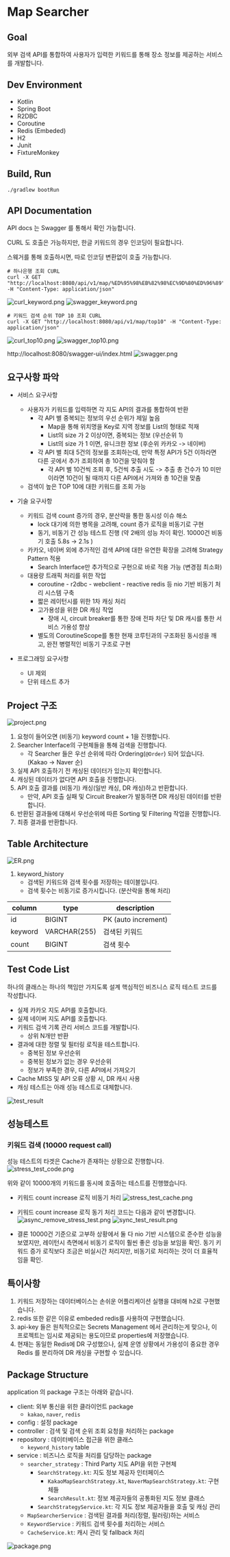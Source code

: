 # Map Searcher
## Goal
외부 검색 API를 통합하여 사용자가 입력한 키워드를 통해 장소 정보를 제공하는 서비스를 개발합니다.

## Dev Environment
- Kotlin
- Spring Boot
- R2DBC
- Coroutine
- Redis (Embeded)
- H2
- Junit
- FixtureMonkey

## Build, Run
```shell
./gradlew bootRun
```

## API Documentation
API docs 는 Swagger 를 통해서 확인 가능합니다.

CURL 도 호출은 가능하지만, 한글 키워드의 경우 인코딩이 필요합니다.

스웨거를 통해 호출하시면, 따로 인코딩 변환없이 호출 가능합니다. 

```shell
# 하나은행 조회 CURL
curl -X GET "http://localhost:8080/api/v1/map/%ED%95%98%EB%82%98%EC%9D%80%ED%96%89" -H "Content-Type: application/json"
```
![curl_keyword.png](curl_keyword.png)
![swagger_keyword.png](swagger_keyword.png)


```shell
# 키워드 검색 순위 TOP 10 조회 CURL
curl -X GET "http://localhost:8080/api/v1/map/top10" -H "Content-Type: application/json"
```
![curl_top10.png](curl_top10.png)
![swagger_top10.png](swagger_top10.png)

http://localhost:8080/swagger-ui/index.html
![swagger.png](swagger.png)

## 요구사항 파악
* 서비스 요구사항
  * 사용자가 키워드를 입력하면 각 지도 API의 결과를 통합하여 반환
    * 각 API 별 중복되는 정보의 우선 순위가 제일 높음
      * Map을 통해 위치명을 Key로 지역 정보를 List의 형태로 적재
      * List의 size 가 2 이상이면, 중복되는 정보 (우선순위 1)
      * List의 size 가 1 이면, 유니크한 정보 (후순위 카카오 -> 네이버)
    * 각 API 별 최대 5건의 정보를 조회하는데, 만약 특정 API가 5건 이하라면 다른 곳에서 추가 조회하여 총 10건을 맞춰야 함
      * 각 API 별 10건씩 조회 후, 5건씩 추출 시도 -> 추출 총 건수가 10 미만이라면 10건이 될 때까지 다른 API에서 가져와 총 10건을 맞춤
  * 검색이 높은 TOP 10에 대한 키워드를 조회 가능

* 기술 요구사항
  * 키워드 검색 count 증가의 경우, 분산락을 통한 동시성 이슈 해소
    * lock 대기에 의한 병목을 고려해, count 증가 로직을 비동기로 구현
    * 동기, 비동기 간 성능 테스트 진행 (약 2배의 성능 차이 확인. 10000건 비동기 호출 5.8s -> 2.1s )
  * 카카오, 네이버 외에 추가적인 검색 API에 대한 유연한 확장을 고려해 Strategy Pattern 적용
    * Search Interface만 추가적으로 구현으로 바로 적용 가능 (변경점 최소화)
  * 대용량 트래픽 처리를 위한 작업
    * coroutine - r2dbc - webclient - reactive redis 등 nio 기반 비동기 처리 시스템 구축
    * 짧은 레이턴시를 위한 1차 캐싱 처리
    * 고가용성을 위한 DR 캐싱 작업
      * 장애 시, circuit breaker를 통한 장애 전파 차단 및 DR 캐시를 통한 서비스 가용성 향상
    * 별도의 CoroutineScope를 통한 현재 코루틴과의 구조화된 동시성을 깨고, 완전 병렬적인 비동기 구조로 구현 

* 프로그래밍 요구사항 
  * UI 제외
  * 단위 테스트 추가

## Project 구조
![project.png](project.png)
1. 요청이 들어오면 (비동기) keyword count + 1을 진행합니다.
2. Searcher Interface의 구현체들을 통해 검색을 진행합니다.
    * 각 Searcher 들은 우선 순위에 따라 Ordering(`@Order`) 되어 있습니다. (Kakao -> Naver 순)
3. 실제 API 호출하기 전 캐싱된 데이터가 있는지 확인합니다.
4. 캐싱된 데이터가 없다면 API 호출을 진행합니다.
5. API 호출 결과를 (비동기) 캐싱(일반 캐싱, DR 캐싱)하고 반환합니다.
    * 만약, API 호출 실패 및 Circuit Breaker가 발동하면 DR 캐싱된 데이터를 반환합니다.
6. 반환된 결과들에 대해서 우선순위에 따른 Sorting 및 Filtering 작업을 진행합니다.
7. 최종 결과를 반환합니다.

## Table Architecture
![ER.png](ER.png)
1. keyword_history
   * 검색된 키워드와 검색 횟수를 저장하는 테이블입니다.
   * 검색 횟수는 비동기로 증가시킵니다. (분산락을 통해 처리)

column | type   | description
--- |--------| ---
id | BIGINT | PK (auto increment)
keyword | VARCHAR(255) | 검색된 키워드
count | BIGINT | 검색 횟수

## Test Code List
하나의 클래스는 하나의 책임만 가지도록 설계
핵심적인 비즈니스 로직 테스트 코드를 작성합니다.

* 실제 카카오 지도 API를 호출합니다.
* 실제 네이버 지도 API를 호출합니다.
* 키워드 검색 기록 관리 서비스 코드를 개발합니다.
  * 상위 N개만 반환
* 결과에 대한 정렬 및 필터링 로직을 테스트합니다.
  * 중복된 정보 우선순위
  * 중복된 정보가 없는 경우 우선순위
  * 정보가 부족한 경우, 다른 API에서 가져오기
* Cache MISS 및 API 오류 상황 시, DR 캐시 사용
* 캐싱 테스트는 아래 성능 테스트로 대체합니다.

![test_result](test_result.png)

## 성능테스트
### 키워드 검색 (10000 request call)
성능 테스트의 타겟은 Cache가 존재하는 상황으로 진행합니다.
![stress_test_code.png](stress_test_code.png)

위와 같이 10000개의 키워드를 동시에 호출하는 테스트를 진행했습니다.
* 키워드 count increase 로직 비동기 처리
![stress_test_cache.png](stress_test_cache.png)

* 키워드 count increase 로직 동기 처리
코드는 다음과 같이 변경합니다.
![async_remove_stress_test.png](async_remove_stress_test.png)
![sync_test_result.png](sync_test_result.png)

* 결론 
10000건 기준으로 고부하 상황에서 둘 다 nio 기반 시스템으로 준수한 성능을 보였지만,
레이턴시 측면에서 비동기 로직이 훨씬 좋은 성능을 보임을 확인.
동기 키워드 증가 로직보다 조금은 비실시간 처리지만, 비동기로 처리하는 것이 더 효율적임을 확인.


## 특이사항
1. 키워드 저장하는 데이터베이스는 손쉬운 어플리케이션 실행을 대비해 h2로 구현했습니다.
2. redis 또한 같은 이유로 embeded redis를 사용하여 구현했습니다.
3. api-key 들은 원칙적으로는 Secrets Management 에서 관리하는게 맞으나, 이 프로젝트는 임시로 제공되는 용도이므로 properties에 저장했습니다.
4. 현재는 동일한 Redis에 DR 구성했으나, 실제 운영 상황에서 가용성이 중요한 경우 Redis 를 분리하여 DR 캐싱을 구현할 수 있습니다.

## Package Structure
application 의 package 구조는 아래와 같습니다.

- client: 외부 통신을 위한 클라이언트 package
    - `kakao`, `naver`, `redis`
- config : 설정 package
- controller : 검색 및 검색 순위 조회 요청을 처리하는 package
- repository : 데이터베이스 접근을 위한 클래스
    - `keyword_history` table
- service : 비즈니스 로직을 처리를 담당하는 package
    - `searcher_strategy`  : Third Party 지도 API을 위한 구현체
      - `SearchStrategy.kt`: 지도 정보 제공자 인터페이스
        - `KakaoMapSearchStrategy.kt`, `NaverMapSearchStrategy.kt`: 구현체들
        - `SearchResult.kt`: 정보 제공자들의 공통화된 지도 정보 클래스
      - `SearchStrategyService.kt`: 각 지도 정보 제공자들을 호출 및 캐싱 관리
    - `MapSearcherService` : 검색된 결과를 처리(정렬, 필러링)하는 서비스
    - `KeywordService` : 키워드 검색 횟수를 처리하는 서비스
    - `CacheService.kt`: 캐시 관리 및 fallback 처리

![package.png](package.png)